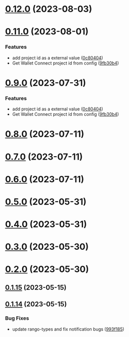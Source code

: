 # [0.12.0](https://github.com/rango-exchange/rango-client/compare/wallets-adapter-demo@0.11.0...wallets-adapter-demo@0.12.0) (2023-08-03)



# [0.11.0](https://github.com/rango-exchange/rango-client/compare/wallets-adapter-demo@0.8.0...wallets-adapter-demo@0.11.0) (2023-08-01)


### Features

* add project id as a external value ([0c80404](https://github.com/rango-exchange/rango-client/commit/0c80404a8cacb6c5b0338dea1e416b0b11db254b))
* Get Wallet Connect project id from config ([9fb30b4](https://github.com/rango-exchange/rango-client/commit/9fb30b4b1a83e2005bbf42553298f24b1e278e1c))



# [0.9.0](https://github.com/rango-exchange/rango-client/compare/wallets-adapter-demo@0.8.0...wallets-adapter-demo@0.9.0) (2023-07-31)


### Features

* add project id as a external value ([0c80404](https://github.com/rango-exchange/rango-client/commit/0c80404a8cacb6c5b0338dea1e416b0b11db254b))
* Get Wallet Connect project id from config ([9fb30b4](https://github.com/rango-exchange/rango-client/commit/9fb30b4b1a83e2005bbf42553298f24b1e278e1c))



# [0.8.0](https://github.com/rango-exchange/rango-client/compare/wallets-adapter-demo@0.7.0...wallets-adapter-demo@0.8.0) (2023-07-11)



# [0.7.0](https://github.com/rango-exchange/rango-client/compare/wallets-adapter-demo@0.6.0...wallets-adapter-demo@0.7.0) (2023-07-11)



# [0.6.0](https://github.com/rango-exchange/rango-client/compare/wallets-adapter-demo@0.5.0...wallets-adapter-demo@0.6.0) (2023-07-11)



# [0.5.0](https://github.com/rango-exchange/rango-client/compare/wallets-adapter-demo@0.4.0...wallets-adapter-demo@0.5.0) (2023-05-31)



# [0.4.0](https://github.com/rango-exchange/rango-client/compare/wallets-adapter-demo@0.3.0...wallets-adapter-demo@0.4.0) (2023-05-31)



# [0.3.0](https://github.com/rango-exchange/rango-client/compare/wallets-adapter-demo@0.2.0...wallets-adapter-demo@0.3.0) (2023-05-30)



# [0.2.0](https://github.com/rango-exchange/rango-client/compare/wallets-adapter-demo@0.1.15...wallets-adapter-demo@0.2.0) (2023-05-30)



## [0.1.15](https://github.com/rango-exchange/rango-client/compare/wallets-adapter-demo@0.1.14...wallets-adapter-demo@0.1.15) (2023-05-15)



## [0.1.14](https://github.com/rango-exchange/rango-client/compare/wallets-adapter-demo@0.1.13...wallets-adapter-demo@0.1.14) (2023-05-15)


### Bug Fixes

* update rango-types and fix notification bugs ([993f185](https://github.com/rango-exchange/rango-client/commit/993f185e0b8c5e5e15a2c65ba2d85d1f9c8daa90))




